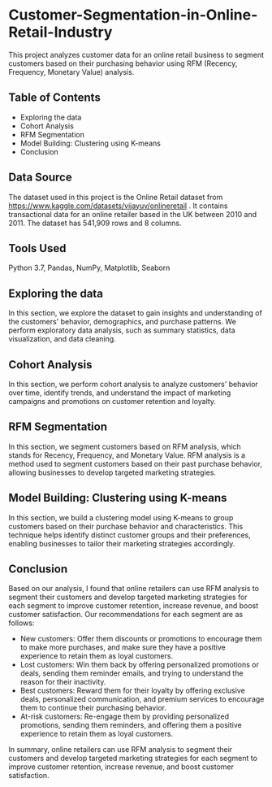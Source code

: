 # Customer-Segmentation-in-Online-Retail-Industry

This project analyzes customer data for an online retail business to segment customers based on their purchasing behavior using RFM (Recency, Frequency, Monetary Value) analysis.

## Table of Contents
- Exploring the data
- Cohort Analysis
- RFM Segmentation
- Model Building: Clustering using K-means
- Conclusion

## Data Source
The dataset used in this project is the Online Retail dataset from https://www.kaggle.com/datasets/vijayuv/onlineretail . It contains transactional data for an online retailer based in the UK between 2010 and 2011. The dataset has 541,909 rows and 8 columns.

## Tools Used
Python 3.7, Pandas,  NumPy, Matplotlib, Seaborn

## Exploring the data
In this section, we explore the dataset to gain insights and understanding of the customers' behavior, demographics, and purchase patterns. We perform exploratory data analysis, such as summary statistics, data visualization, and data cleaning.

## Cohort Analysis
In this section, we perform cohort analysis to analyze customers' behavior over time, identify trends, and understand the impact of marketing campaigns and promotions on customer retention and loyalty.

## RFM Segmentation
In this section, we segment customers based on RFM analysis, which stands for Recency, Frequency, and Monetary Value. RFM analysis is a method used to segment customers based on their past purchase behavior, allowing businesses to develop targeted marketing strategies.

## Model Building: Clustering using K-means
In this section, we build a clustering model using K-means to group customers based on their purchase behavior and characteristics. This technique helps identify distinct customer groups and their preferences, enabling businesses to tailor their marketing strategies accordingly.


## Conclusion
Based on our analysis, I found that online retailers can use RFM analysis to segment their customers and develop targeted marketing strategies for each segment to improve customer retention, increase revenue, and boost customer satisfaction. Our recommendations for each segment are as follows:

-  New customers: Offer them discounts or promotions to encourage them to make more purchases, and make sure they have a positive experience to retain them as loyal customers.
-  Lost customers: Win them back by offering personalized promotions or deals, sending them reminder emails, and trying to understand the reason for their inactivity.
-  Best customers: Reward them for their loyalty by offering exclusive deals, personalized communication, and premium services to encourage them to continue their purchasing behavior.
-  At-risk customers: Re-engage them by providing personalized promotions, sending them reminders, and offering them a positive experience to retain them as loyal customers.

In summary, online retailers can use RFM analysis to segment their customers and develop targeted marketing strategies for each segment to improve customer retention, increase revenue, and boost customer satisfaction.


